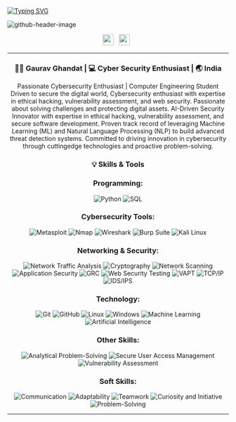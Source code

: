 [![Typing SVG](https://readme-typing-svg.demolab.com?font=Fira+Code&pause=1000&color=13A6F7&background=9468FF00&width=500&lines=Welcome+to+My+Profile+%F0%9F%91%8B;I'm+a+Cyber-Security+Enthusiast+%F0%9F%92%BB;Let's+Build+Something+Awesome+%F0%9F%9A%80)](https://git.io/typing-svg)

![github-header-image](https://github.com/user-attachments/assets/d8a1f079-4526-428d-b0c7-1717b3025f36)

<p align='center'> 
<a href="https://www.linkedin.com/in/gaurav-ghandat-68a5a22b4/"><img height="25" src="https://raw.githubusercontent.com/rahuldkjain/github-profile-readme-generator/master/src/images/icons/Social/linked-in-alt.svg"></a>&nbsp;&nbsp;
<a href="https://github.com/GauravGhandat-23"><img height="25" src="https://raw.githubusercontent.com/rahuldkjain/github-profile-readme-generator/master/src/images/icons/Social/github.svg"></a>&nbsp;&nbsp;
</p>

---
<div align="center">
<h3> 🥷🏻 Gaurav Ghandat  | 💻 Cyber Security Enthusiast | 🌏 India </h3> 
</div>
<div align="center">
<p>  
Passionate Cybersecurity Enthusiast | Computer Engineering Student  
Driven to secure the digital world, Cybersecurity enthusiast with expertise in ethical hacking, vulnerability assessment, and web security. Passionate about solving challenges and protecting digital assets. AI-Driven Security Innovator with
expertise in ethical hacking, vulnerability assessment, and secure software development. Proven track record of leveraging Machine Learning (ML) and Natural Language Processing (NLP) to build advanced threat detection systems. Committed to driving innovation in cybersecurity through cuttingedge technologies and proactive problem-solving.

</p>
</div>

<div align="center">
<h3> 💡 Skills & Tools </h3> 
</div>
<div align="center">

### Programming:
![Python](https://img.shields.io/badge/Python-3776AB?style=flat-square&logo=python&logoColor=white)
![SQL](https://img.shields.io/badge/SQL-4479A1?style=flat-square&logo=postgresql&logoColor=white)

### Cybersecurity Tools:
![Metasploit](https://img.shields.io/badge/Metasploit-555?style=flat-square&logo=metasploit&logoColor=white)
![Nmap](https://img.shields.io/badge/Nmap-00A300?style=flat-square&logo=nmap&logoColor=white)
![Wireshark](https://img.shields.io/badge/Wireshark-1679A4?style=flat-square&logo=wireshark&logoColor=white)
![Burp Suite](https://img.shields.io/badge/Burp_Suite-8E1B1B?style=flat-square&logo=burp-suite&logoColor=white)
![Kali Linux](https://img.shields.io/badge/Kali_Linux-557C8B?style=flat-square&logo=kali-linux&logoColor=white)

### Networking & Security:
![Network Traffic Analysis](https://img.shields.io/badge/Network_Traffic_Analysis-4CAF50?style=flat-square&logo=router&logoColor=white)
![Cryptography](https://img.shields.io/badge/Cryptography-9C27B0?style=flat-square&logo=key&logoColor=white)
![Network Scanning](https://img.shields.io/badge/Network_Scanning-FF5733?style=flat-square&logo=radar&logoColor=white)
![Application Security](https://img.shields.io/badge/Application_Security-FF5733?style=flat-square&logo=ubuntu&logoColor=white)
![GRC](https://img.shields.io/badge/GRC-9C27B0?style=flat-square&logo=google&logoColor=white)
![Web Security Testing](https://img.shields.io/badge/Web_Security_Testing-4CAF50?style=flat-square&logo=git&logoColor=white)
![VAPT](https://img.shields.io/badge/VAPT-FF9800?style=flat-square&logo=gitlab&logoColor=white)
![TCP/IP](https://img.shields.io/badge/TCP/IP-2196F3?style=flat-square&logo=googlechrome&logoColor=white)
![IDS/IPS](https://img.shields.io/badge/IDS/IPS-00BCD4?style=flat-square&logo=windows&logoColor=white)


### Technology:
![Git](https://img.shields.io/badge/Git-F05032?style=flat-square&logo=git&logoColor=white)
![GitHub](https://img.shields.io/badge/GitHub-181717?style=flat-square&logo=github&logoColor=white)
![Linux](https://img.shields.io/badge/Linux-FCC624?style=flat-square&logo=linux&logoColor=black)
![Windows](https://img.shields.io/badge/Windows-0078D4?style=flat-square&logo=windows&logoColor=white)
![Machine Learning](https://img.shields.io/badge/Machine_Learning-FF8C00?style=flat-square&logo=google-cloud&logoColor=white)
![Artificial Intelligence](https://img.shields.io/badge/Artificial_Intelligence-FF5733?style=flat-square&logo=python&logoColor=white)


### Other Skills:
![Analytical Problem-Solving](https://img.shields.io/badge/Analytical_Problem_Solving-ff5733?style=flat-square&logo=codeforces&logoColor=white)
![Secure User Access Management](https://img.shields.io/badge/Secure_User_Access_Management-4CAF50?style=flat-square&logo=trustpilot&logoColor=white)
![Vulnerability Assessment](https://img.shields.io/badge/Vulnerability_Assessment-FFD700?style=flat-square&logo=bugcrowd&logoColor=white)

### Soft Skills:
![Communication](https://img.shields.io/badge/Communication-FF5733?style=flat-square&logo=wechat&logoColor=white)
![Adaptability](https://img.shields.io/badge/Adaptability-4285F4?style=flat-square&logo=sync&logoColor=white)
![Teamwork](https://img.shields.io/badge/Teamwork-34A853?style=flat-square&logo=people&logoColor=white)
![Curiosity and Initiative](https://img.shields.io/badge/Curiosity_and_Initiative-F4B400?style=flat-square&logo=lightbulb&logoColor=white)
![Problem-Solving](https://img.shields.io/badge/Problem_Solving-9C27B0?style=flat-square&logo=codeforces&logoColor=white)




---


